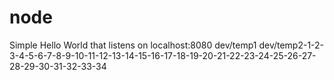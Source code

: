 # node 

Simple Hello World that listens on localhost:8080
dev/temp1
dev/temp2-1-2-3-4-5-6-7-8-9-10-11-12-13-14-15-16-17-18-19-20-21-22-23-24-25-26-27-28-29-30-31-32-33-34
